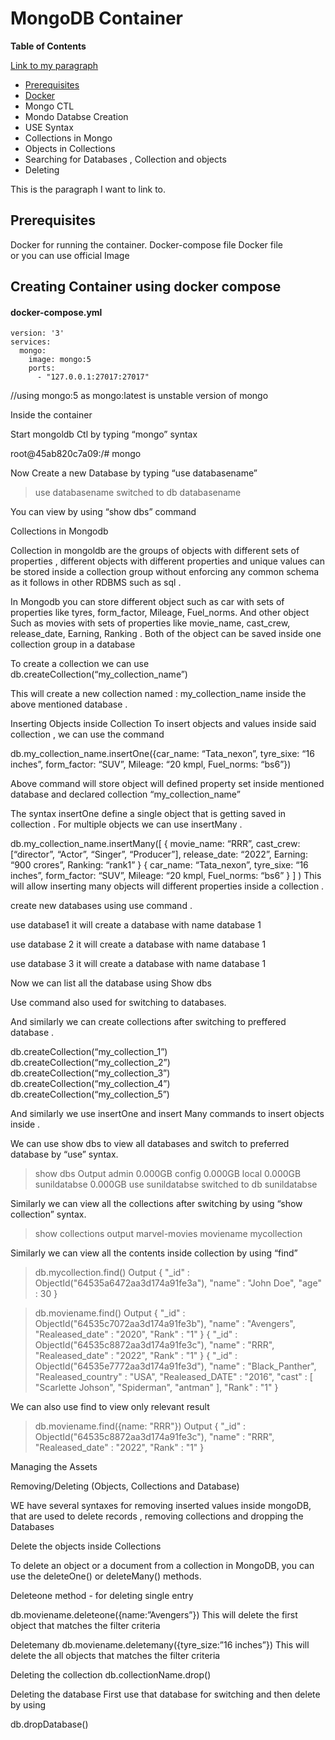 # MongoDB Container 

**Table of Contents**

[Link to my paragraph](#my-paragraph)


- [Prerequisites](#prerequisites)
- [Docker](#dockcont)
- Mongo CTL
- Mondo Databse Creation 
- USE Syntax
- Collections in Mongo
- Objects in Collections
- Searching for Databases , Collection and objects
- Deleting

<p id="my-paragraph">This is the paragraph I want to link to.</p>


## Prerequisites 
<p id="Prerequisites">

Docker for running the container.
Docker-compose file 
Docker file   
or 
you can use official Image  
 </p>

## Creating Container using docker compose
<p id="dockcont">

#### docker-compose.yml
```
version: '3'
services:
  mongo:
    image: mongo:5
    ports:
      - "127.0.0.1:27017:27017"
```
//using mongo:5 as mongo:latest is unstable version of mongo 

Inside the container 

Start mongoldb Ctl by typing  “mongo” syntax

root@45ab820c7a09:/# mongo

Now Create a new Database by typing “use databasename”

> use databasename
switched to db databasename

You can view by using “show dbs” command 

Collections in Mongodb

Collection in mongoldb are the groups of objects with different sets of properties , different objects with different properties and unique values can be stored inside a collection group without enforcing any common schema as it follows in other RDBMS such as sql . 

In Mongodb you can store different object 
such as car with sets of properties like tyres, form_factor, Mileage, Fuel_norms.
And other object 
Such as movies with sets of properties like movie_name, cast_crew, release_date, Earning, Ranking .
Both of the object can be saved inside one collection group in a database 

To create a collection we can use 
db.createCollection(“my_collection_name”)

This will create a new collection named : my_collection_name inside the above mentioned database .

Inserting Objects inside Collection 
To insert objects and values inside said collection , we can use the command 

db.my_collection_name.insertOne({car_name: “Tata_nexon”, tyre_sixe: “16 inches”, form_factor: “SUV”, Mileage: “20 kmpl, Fuel_norms: “bs6”})

Above command will store object will defined property set inside mentioned database and declared collection “my_collection_name”

The syntax insertOne define a single object that is getting saved in collection . 
For multiple objects we can use insertMany .

db.my_collection_name.insertMany([
{
 movie_name: “RRR”,
cast_crew: [“director”, “Actor”, “Singer”, “Producer”],
release_date: “2022”,
Earning: “900 crores”,
Ranking: “rank1”
}
{
car_name: “Tata_nexon”, 
tyre_sixe: “16 inches”, 
form_factor: “SUV”, 
Mileage: “20 kmpl, 
Fuel_norms: “bs6”
}
]
)
This will allow inserting many objects will different properties inside a collection .

 create new databases using use command .

use database1 
			it will create a database with name database 1

use database 2 
			it will create a database with name database 1

use database 3 
			it will create a database with name database 1

Now we can list all the database using 
Show dbs 

Use command also used for switching to databases.

And similarly we can create collections after switching to preffered database .

db.createCollection(“my_collection_1”)
db.createCollection(“my_collection_2”)
db.createCollection(“my_collection_3”)
db.createCollection(“my_collection_4”)
db.createCollection(“my_collection_5”)

And similarly we use insertOne and insert Many commands to insert objects inside .

We can use show dbs to view all databases and switch to preferred database by “use” syntax. 

> show dbs
Output
admin         0.000GB
config        0.000GB
local         0.000GB
sunildatabse  0.000GB
> use sunildatabse
switched to db sunildatabse

Similarly we can view all the collections after switching by using “show collection” syntax.

> show collections
output
marvel-movies
moviename
mycollection


Similarly we can view all the contents inside collection by using “find”

> db.mycollection.find()
Output
{ "_id" : ObjectId("64535a6472aa3d174a91fe3a"), "name" : "John Doe", "age" : 30 }

> db.moviename.find()
Output
{ "_id" : ObjectId("64535c7072aa3d174a91fe3b"), "name" : "Avengers", "Realeased_date" : "2020", "Rank" : "1" }
{ "_id" : ObjectId("64535c8872aa3d174a91fe3c"), "name" : "RRR", "Realeased_date" : "2022", "Rank" : "1" }
{ "_id" : ObjectId("64535e7772aa3d174a91fe3d"), "name" : "Black_Panther", "Realeased_country" : "USA", "Realeased_DATE" : "2016", "cast" : [ "Scarlette Johson", "Spiderman", "antman" ], "Rank" : "1" }

We can also use find to view only relevant result 

> db.moviename.find({name: "RRR"})
Output
{ "_id" : ObjectId("64535c8872aa3d174a91fe3c"), "name" : "RRR", "Realeased_date" : "2022", "Rank" : "1" }




Managing the Assets 

Removing/Deleting (Objects, Collections and Database)

WE have several syntaxes for removing inserted values inside mongoDB, that are used to delete records , removing collections and dropping the Databases 

Delete the objects inside Collections

To delete an object or a document from a collection in MongoDB, you can use the deleteOne() or deleteMany() methods.

Deleteone method - for deleting single entry 

db.moviename.deleteone({name:”Avengers”})
This will delete the first object that matches the filter criteria 



Deletemany 
db.moviename.deletemany({tyre_size:”16 inches”})
This will delete the all objects that matches the filter criteria 




Deleting the collection
db.collectionName.drop()



Deleting the database 
   First use that database for switching and then delete by using 

db.dropDatabase()



